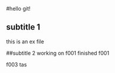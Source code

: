 #hello git!
## subtitle 1
this is an ex file

##subtitle 2
working on f001
finished f001

f003
tas

